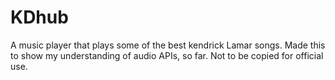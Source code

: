 # KDhub
A music player that plays some of the best kendrick Lamar songs.
Made this to show my understanding of audio APIs, so far.
Not to be copied for official use.
